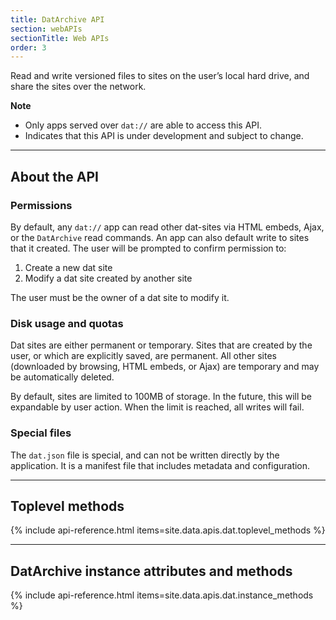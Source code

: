 ```yaml
---
title: DatArchive API
section: webAPIs
sectionTitle: Web APIs
order: 3
---
```


<p class="doc-summary">
 Read and write versioned files to sites on the user’s local hard drive, and share the sites over the network.
</p>

**Note**

- Only apps served over `dat://` are able to access this API.
- <i class="fa fa-flask"></i> Indicates that this API is under development and subject to change.

---

## About the API

### Permissions

By default, any `dat://` app can read other dat-sites via HTML embeds, Ajax, or the `DatArchive` read commands. An app can also default write to sites that it created. The user will be prompted to confirm permission to:

 1. Create a new dat site
 2. Modify a dat site created by another site

The user must be the owner of a dat site to modify it.

### Disk usage and quotas

Dat sites are either permanent or temporary. Sites that are created by the user, or which are explicitly saved, are permanent. All other sites (downloaded by browsing, HTML embeds, or Ajax) are temporary and may be automatically deleted.

By default, sites are limited to 100MB of storage. In the future, this will be expandable by user action. When the limit is reached, all writes will fail.

### Special files

The `dat.json` file is special, and can not be written directly by the application. It is a manifest file that includes metadata and configuration.

---

## Toplevel methods

{% include api-reference.html items=site.data.apis.dat.toplevel_methods %}

---

## DatArchive instance attributes and methods

{% include api-reference.html items=site.data.apis.dat.instance_methods %}
